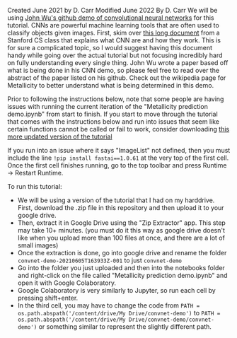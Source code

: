 Created June 2021 by D. Carr
Modified June 2022 By D. Carr
We will be using [John Wu's github demo of convolutional neural networks](https://github.com/jwuphysics/convnet-demo) for this tutorial. CNNs are powerful machine learning tools that are often used to classify objects given images. First, skim over [this long document](https://cs231n.github.io/convolutional-networks/#overview) from a Stanford CS class that explains what CNN are and how they work. This is for sure a complicated topic, so I would suggest having this document handy while going over the actual tutorial but not focusing incredibly hard on fully understanding every single thing. John Wu wrote a paper based off what is being done in his CNN demo, so please feel free to read over the abstract of the paper listed on his github. Check out the wikipedia page for Metallicity to better understand what is being determined in this demo. 

Prior to following the instructions below, note that some people are having issues with running the current iteration of the "Metallicity prediction demo.ipynb" from start to finish. If you start to move through the tutorial that comes with the instructions below and run into issues that seem like certain functions cannot be called or fail to work, consider downloading [this more updated version of the tutorial](https://colab.research.google.com/github/jwuphysics/convnet-demo/blob/colab/notebook/Metallicity%20prediction%20demo.ipynb) 

If you run into an issue where it says "ImageList" not defined, then you must include the line `!pip install fastai==1.0.61` at the very top of the first cell. Once the first cell finishes running, go to the top toolbar and press Runtime -> Restart Runtime. 

To run this tutorial:
* We will be using a version of the tutorial that I had on my harddrive. First, download the .zip file in this repository and then upload it to your google drive.
* Then, extract it in Google Drive using the "Zip Extractor" app. This step may take 10+ minutes. (you must do it this way as google drive doesn't like when you upload more than 100 files at once, and there are a lot of small images)
* Once the extraction is done, go into google drive and rename the folder `convnet-demo-20210605T163933Z-001` to just `convnet-demo`
* Go into the folder you just uploaded and then into the notebooks folder and right-click on the file called "Metallicity prediction demo.ipynb" and open it with Google Colaboratory. 
* Google Colaboratory is very similarly to Jupyter, so run each cell by pressing shift+enter. 
* In the third cell, you may have to change the code from `PATH = os.path.abspath('/content/drive/My Drive/convnet-demo')` to `PATH = os.path.abspath('/content/drive/My Drive/convnet-demo/convnet-demo')` or something similar to represent the slightly different path.  



